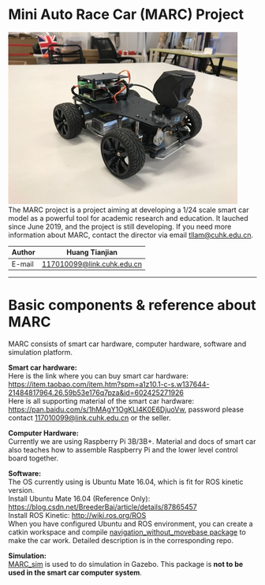 Mini Auto Race Car (MARC) Project
=========
  
![MARC](https://github.com/MARC-Project/doc/blob/master/MARC.png)  
The MARC project is a project aiming at developing a 1/24 scale smart car model as a powerful tool for academic research and education. It lauched since June 2019, and the project is still developing. If you need more information about MARC, contact the director via email tllam@cuhk.edu.cn.

|Author|Huang Tianjian|
|---|--- |
|E-mail|117010099@link.cuhk.edu.cn

****

# Basic components & reference about MARC
MARC consists of smart car hardware, computer hardware, software and simulation platform.  
  
**Smart car hardware:**  
Here is the link where you can buy smart car hardware: 
https://item.taobao.com/item.htm?spm=a1z10.1-c-s.w137644-21484817964.26.59b53e176q7pza&id=602425271926  
Here is all supporting material of the smart car hardware: https://pan.baidu.com/s/1hMAgY1OgKLl4K0E6DjuoVw, password please contact 117010099@link.cuhk.edu.cn or the seller.  
  
**Computer Hardware:**  
Currently we are using Raspberry Pi 3B/3B+. Material and docs of smart car also teaches how to assemble Raspberry Pi and the lower level control board together.  
  
**Software:**  
The OS currently using is Ubuntu Mate 16.04, which is fit for ROS kinetic version.  
Install Ubuntu Mate 16.04 (Reference Only): https://blog.csdn.net/BreederBai/article/details/87865457  
Install ROS Kinetic: http://wiki.ros.org/ROS  
When you have configured Ubuntu and ROS environment, you can create a catkin workspace and compile [navigation_without_movebase package](https://github.com/MARC-Project/navigation_without_movebase) to make the car work. Detailed description is in the corresponding repo.  
  
**Simulation:**  
[MARC_sim](https://github.com/MARC-Project/MARC_sim) is used to do simulation in Gazebo. This package is **not to be used in the smart car computer system**.  







